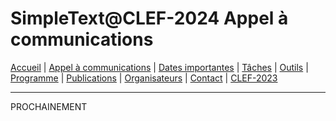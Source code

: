 # SimpleText@CLEF-2024 Appel à communications

[Accueil](./) | [Appel à communications](../CFP-en-fr-C.md) | [Dates importantes](../dates-en-fr-C.md) | [Tâches](../tasks-en-fr-C.md) | [Outils](../tools-en-fr-C.md) | [Programme](../program-en-fr-C.md) | [Publications](../publications-en-fr-C.md) | [Organisateurs](../organizers-en-fr-C.md) | [Contact](../contact-en-fr-C.md) | [CLEF-2023](https://simpletext-project.com/2023/clef/)

---

PROCHAINEMENT
